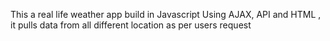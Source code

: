 
This a real life weather app build in Javascript Using  AJAX, API and HTML , it pulls data from all different location as per users request
